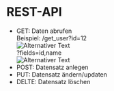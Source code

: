 # REST-API
- GET: Daten abrufen <br />Beispiel: /get_user?id=12<br />
![Alternativer Text](/lib/img/json1.jpg)<br />
?fields=id,name<br />
![Alternativer Text](/lib/img/json2.jpg)<br />
- POST: Datensatz anlegen
- PUT: Datensatz ändern/updaten
- DELTE: Datensatz löschen